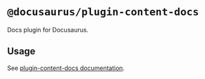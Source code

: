 # `@docusaurus/plugin-content-docs`

Docs plugin for Docusaurus.

## Usage

See [plugin-content-docs documentation](https://docusaurus/docs/api/plugins/@docusaurus/plugin-content-docs).
